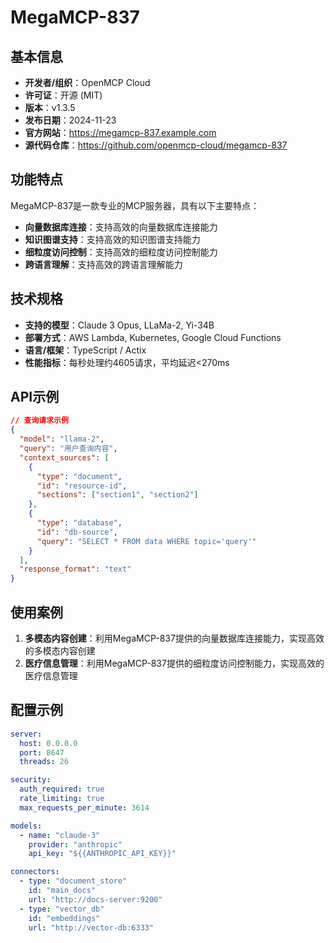 # MegaMCP-837

## 基本信息

- **开发者/组织**：OpenMCP Cloud
- **许可证**：开源 (MIT)
- **版本**：v1.3.5
- **发布日期**：2024-11-23
- **官方网站**：https://megamcp-837.example.com
- **源代码仓库**：https://github.com/openmcp-cloud/megamcp-837

## 功能特点

MegaMCP-837是一款专业的MCP服务器，具有以下主要特点：

- **向量数据库连接**：支持高效的向量数据库连接能力
- **知识图谱支持**：支持高效的知识图谱支持能力
- **细粒度访问控制**：支持高效的细粒度访问控制能力
- **跨语言理解**：支持高效的跨语言理解能力


## 技术规格

- **支持的模型**：Claude 3 Opus, LLaMa-2, Yi-34B
- **部署方式**：AWS Lambda, Kubernetes, Google Cloud Functions
- **语言/框架**：TypeScript / Actix
- **性能指标**：每秒处理约4605请求，平均延迟<270ms

## API示例

```json
// 查询请求示例
{
  "model": "llama-2",
  "query": "用户查询内容",
  "context_sources": [
    {
      "type": "document",
      "id": "resource-id",
      "sections": ["section1", "section2"]
    },
    {
      "type": "database",
      "id": "db-source",
      "query": "SELECT * FROM data WHERE topic='query'"
    }
  ],
  "response_format": "text"
}
```

## 使用案例

1. **多模态内容创建**：利用MegaMCP-837提供的向量数据库连接能力，实现高效的多模态内容创建
2. **医疗信息管理**：利用MegaMCP-837提供的细粒度访问控制能力，实现高效的医疗信息管理


## 配置示例

```yaml
server:
  host: 0.0.0.0
  port: 8647
  threads: 26

security:
  auth_required: true
  rate_limiting: true
  max_requests_per_minute: 3614

models:
  - name: "claude-3"
    provider: "anthropic"
    api_key: "${{ANTHROPIC_API_KEY}}"

connectors:
  - type: "document_store"
    id: "main_docs"
    url: "http://docs-server:9200"
  - type: "vector_db"
    id: "embeddings"
    url: "http://vector-db:6333"
```